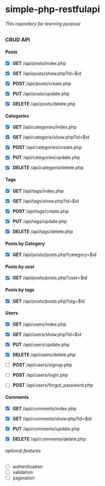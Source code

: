# simple-php-restfulapi

###### This repository for learning purpose 

### CRUD API 
#### Posts
- [x] **GET** /api/posts/index.php
- [x] **GET** /api/posts/show.php?id=$id
- [x] **POST** /api/posts/create.php
- [x] **PUT** /api/posts/update.php
- [x] **DELETE** /api/posts/delete.php


#### Categories
- [x] **GET** /api/categories/index.php
- [x] **GET** /api/categoris/show.php?id=$id
- [x] **POST** /api/categories/create.php
- [x] **PUT** /api/categories/update.php
- [x] **DELETE** /api/categoris/delete.php


#### Tags
- [x] **GET** /api/tags/index.php
- [x] **GET** /api/tags/show.php?id=$id
- [x] **POST** /api/tags/create.php
- [x] **PUT** /api/tags/update.php
- [x] **DELETE** /api/tags/delete.php


#### Posts by Category 
  - [x] **GET** /api/posts/posts.php?category=$id


#### Posts by user
  - [x] **GET** /api/posts/posts.php?user=$id


#### Posts by tags
  - [x] **GET** /api/posts/posts.php?tag=$id 


#### Users
  - [x] **GET** /api/users/index.php
  - [x] **GET** /api/users/show.php?id=$id
  - [x] **PUT** /api/users/update.php
  - [x] **DELETE** /api/users/delete.php
  - [ ] **POST** /api/users/signup.php
  - [ ] **POST** /api/users/login.php
  - [ ] **POST** /api/users/forgot_password.php


#### Comments
  - [x] **GET** /api/comments/index.php
  - [x] **GET** /api/comments/show.php?id=$id
  - [x] **PUT** /api/comments/update.php
  - [x] **DELETE** /api/comments/delete.php

  
###### optional features
 - [ ] authentication
 - [ ] validation
 - [ ] pagination